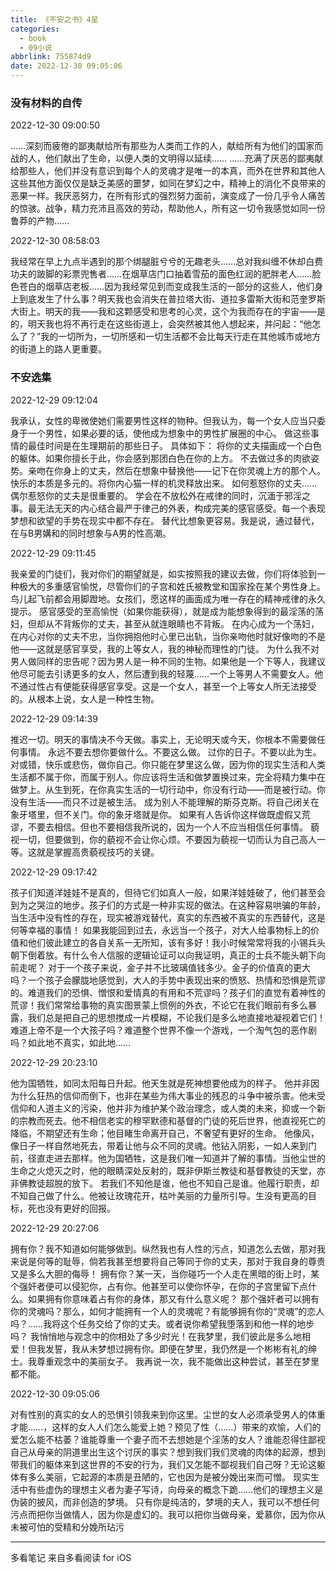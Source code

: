 ```yaml
---
title: 《不安之书》4星
categories:
  - book
  - 09小说
abbrlink: 755874d9
date: 2022-12-30 09:05:06
---
```


### 没有材料的自传

2022-12-30 09:00:50

……深刻而疲倦的鄙夷献给所有那些为人类而工作的人，献给所有为他们的国家而战的人，他们献出了生命，以便人类的文明得以延续……
……充满了厌恶的鄙夷献给那些人，他们并没有意识到每个人的灵魂才是唯一的本真，而外在世界和其他人这些其他方面仅仅是缺乏美感的噩梦，如同在梦幻之中，精神上的消化不良带来的恶果一样。我厌恶努力，在所有形式的强烈努力面前，演变成了一份几乎令人痛苦的惊骇。战争，精力充沛且高效的劳动，帮助他人，所有这一切令我感觉如同一份鲁莽的产物……

2022-12-30 08:58:03

我经常在早上九点半遇到的那个绑腿脏兮兮的无趣老头……总对我纠缠不休却白费功夫的跛脚的彩票兜售者……在烟草店门口抽着雪茄的面色红润的肥胖老人……脸色苍白的烟草店老板……因为我经常见到而变成我生活的一部分的这些人，他们身上到底发生了什么事？明天我也会消失在普拉塔大街、道拉多雷斯大街和范奎罗斯大街上。明天的我——我和这颗感受和思考的心灵，这个为我而存在的宇宙——是的，明天我也将不再行走在这些街道上，会突然被其他人想起来，并问起：“他怎么了？”我的一切所为，一切所感和一切生活都不会比每天行走在其他城市或地方的街道上的路人更重要。



### 不安选集

2022-12-29 09:12:04

我承认，女性的卑微使她们需要男性这样的物种。但我认为，每一个女人应当只委身于一个男性，如果必要的话，使他成为想象中的男性扩展圈的中心。
做这些事情的最佳时间是在生理期前的那些日子。
具体如下：
将你的丈夫描画成一个白色的躯体。如果你擅长于此，你会感到那团白色在你的上方。
不去做过多的肉欲姿势。亲吻在你身上的丈夫，然后在想象中替换他——记下在你灵魂上方的那个人。
快乐的本质是多元的。将你内心猫一样的机灵释放出来。
如何惹怒你的丈夫……
偶尔惹怒你的丈夫是很重要的。
学会在不放松外在戒律的同时，沉湎于邪淫之事。最无法无天的内心结合最严于律己的外表，构成完美的感官感受。每一个表现梦想和欲望的手势在现实中都不存在。
替代比想象更容易。我是说，通过替代，在与B男媾和的同时想象与A男的性高潮。

2022-12-29 09:11:45

我亲爱的门徒们，我对你们的期望就是，如实按照我的建议去做，你们将体验到一种极大的多重感官愉悦，尽管你们的子宫和姓氏被教堂和国家拴在某个男性身上。
鸟儿起飞前都会用脚蹬地。女孩们，愿这样的画面成为唯一存在的精神戒律的永久提示。
感官感受的至高愉悦（如果你能获得），就是成为能想象得到的最淫荡的荡妇，但却从不背叛你的丈夫，甚至从就连眼睛也不背叛。
在内心成为一个荡妇，在内心对你的丈夫不忠，当你拥抱他时心里已出轨，当你亲吻他时就好像吻的不是他——这就是感官享受，我的上等女人，我的神秘而理性的门徒。
为什么我不对男人做同样的忠告呢？因为男人是一种不同的生物。如果他是一个下等人，我建议他尽可能去引诱更多的女人，然后遭到我的轻蔑……一个上等男人不需要女人。他不通过性占有便能获得感官享受。这是一个女人，甚至一个上等女人所无法接受的。从根本上说，女人是一种性生物。

2022-12-29 09:14:39

推迟一切。明天的事情决不今天做。事实上，无论明天或今天，你根本不需要做任何事情。
永远不要去想你要做什么。不要这么做。
过你的日子。不要以此为生。对或错，快乐或悲伤，做你自己。你只能在梦里这么做，因为你的现实生活和人类生活都不属于你，而属于别人。你应该将生活和做梦置换过来，完全将精力集中在做梦上。从生到死，在你真实生活的一切行动中，你没有行动——而是被行动。你没有生活——而只不过是被生活。
成为别人不能理解的斯芬克斯。将自己闭关在象牙塔里，但不关门。你的象牙塔就是你。
如果有人告诉你这样做既虚假又荒谬，不要去相信。但也不要相信我所说的，因为一个人不应当相信任何事情。
藐视一切，但要做到，你的藐视不会让你心烦。不要因为藐视一切而认为自己高人一等。这就是掌握高贵藐视技巧的关键。

2022-12-29 09:17:42

孩子们知道洋娃娃不是真的，但待它们如真人一般，如果洋娃娃破了，他们甚至会到为之哭泣的地步。孩子们的方式是一种非实现的做法。在这种容易哄骗的年龄，当生活中没有性的存在，现实被游戏替代，真实的东西被不真实的东西替代，这是何等幸福的事情！
如果我能回到过去，永远当一个孩子，对大人给事物标上的价值和他们彼此建立的各自关系一无所知，该有多好！我小时候常常将我的小锡兵头朝下倒着放。有什么令人信服的逻辑论证可以向我证明，真正的士兵不能头朝下向前走呢？
对于一个孩子来说，金子并不比玻璃值钱多少。金子的价值真的更大吗？一个孩子会朦胧地感觉到，大人的手势中表现出来的愤怒、热情和恐惧是荒谬的。难道我们的恐惧、憎恨和爱情真的有用和不荒谬吗？孩子们的直觉有着神性的荒谬！我们常常给事物的真实图景蒙上惯例的外衣，不论它在我们眼前有多么暴露，我们总是把自己的思想搅成一片模糊，不论我们是多么地直接地凝视着它们！
难道上帝不是一个大孩子吗？难道整个世界不像一个游戏，一个淘气包的恶作剧吗？如此地不真实，如此地……

2022-12-29 20:23:10

他为国牺牲，如同太阳每日升起。他天生就是死神想要他成为的样子。
他并非因为什么狂热的信仰而倒下，也非在某些为伟大事业的残忍的斗争中被杀害。他未受信仰和人道主义的污染，他并非为维护某个政治理念，或人类的未来，抑或一个新的宗教而死去。他不相信老实的穆罕默德和基督的门徒的死后世界，他直视死亡的降临，不期望还有生命；他目睹生命离开自己，不奢望有更好的生命。
他像风，像日子一样自然地死去，带着让他与众不同的灵魂。他钻入阴影，一如人来到门前，径直走进去那样。他为国牺牲，这是我们唯一知道并了解的事情。当他尘世的生命之火熄灭之时，他的眼睛深处反射的，既非伊斯兰教徒和基督教徒的天堂，亦非佛教徒超脱的放下。
若我们不知他是谁，他也不知自己是谁。他履行职责，却不知自己做了什么。他被让玫瑰花开，枯叶美丽的力量所引导。生没有更高的目标，死也没有更好的回报。

2022-12-29 20:27:06

拥有你？我不知道如何能够做到。纵然我也有人性的污点，知道怎么去做，那对我来说是何等的耻辱，倘若我甚至想要将自己等同于你的丈夫，那对于我自身的尊贵又是多么大胆的侮辱！
拥有你？某一天，当你碰巧一个人走在黑暗的街上时，某个强奸者便可以侵犯你，占有你。他甚至可以使你怀孕，在你的子宫里留下点什么。如果拥有你意味着占有你的身体，那又有什么意义呢？
那个强奸者可以拥有你的灵魂吗？那么，如何才能拥有一个人的灵魂呢？有能够拥有你的“灵魂”的恋人吗？……我将这个任务交给了你的丈夫。或者说你希望我堕落到和他一样的地步吗？
我悄悄地与观念中的你相处了多少时光！在我梦里，我们彼此是多么地相爱！但我发誓，我从未梦想过拥有你。即便在梦里，我仍然是一个彬彬有礼的绅士。我尊重观念中的美丽女子。
我再说一次，我不能做出这种尝试，甚至在梦里都不能。

2022-12-30 09:05:06

对有性别的真实的女人的恐惧引领我来到你这里。尘世的女人必须承受男人的体重才能……，这样的女人人们怎么能爱上她？预见了性（……）带来的欢愉，人们的爱怎么能不枯萎？谁能尊重一个妻子而不去想她是个淫荡的女人？谁能忍得住鄙视自己从母亲的阴道里出生这个讨厌的事实？想到我们我们灵魂的肉体的起源，想到带我们的躯体来到这世界的不安的行为，我们又怎能不鄙视我们自己呀？无论这躯体有多么美丽，它起源的本质是丑陋的，它也因为是被分娩出来而可憎。
现实生活中有些虚伪的理想主义者为妻子写诗，向母亲的概念下跪……他们的理想主义是伪装的披风，而非创造的梦境。
只有你是纯洁的，梦境的夫人，我可以不想任何污点而把你当做情人，因为你是虚幻的。我可以把你当做母亲，爱慕你，因为你从未被可怕的受精和分娩所玷污

------

多看笔记 来自多看阅读 for iOS
